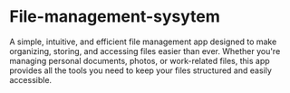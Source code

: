 # File-management-sysytem
A simple, intuitive, and efficient file management app designed to make organizing, storing, and accessing files easier than ever. Whether you're managing personal documents, photos, or work-related files, this app provides all the tools you need to keep your files structured and easily accessible.
